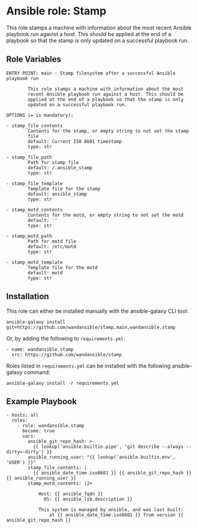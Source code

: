 Ansible role: Stamp
===================

This role stamps a machine with information about the
most recent Ansible playbook run against a host.
This should be applied at the end of a playbook so that
the stamp is only updated on a successful playbook run.

Role Variables
--------------

```
ENTRY POINT: main - Stamp filesystem after a successful Ansible playbook run

        This role stamps a machine with information about the most
        recent Ansible playbook run against a host. This should be
        applied at the end of a playbook so that the stamp is only
        updated on a successful playbook run.

OPTIONS (= is mandatory):

- stamp_file_contents
        Contents for the stamp, or empty string to not set the stamp
        file
        default: Current ISO 8601 timestamp
        type: str

- stamp_file_path
        Path for stamp file
        default: /.ansible_stamp
        type: str

- stamp_file_template
        Template file for the stamp
        default: ansible_stamp
        type: str

- stamp_motd_contents
        Contents for the motd, or empty string to not set the motd
        default: ''
        type: str

- stamp_motd_path
        Path for motd file
        default: /etc/motd
        type: str

- stamp_motd_template
        Template file for the motd
        default: motd
        type: str
```

Installation
------------

This role can either be installed manually with the ansible-galaxy CLI tool:

    ansible-galaxy install git+https://github.com/wandansible/stamp,main,wandansible.stamp
     
Or, by adding the following to `requirements.yml`:

    - name: wandansible.stamp
      src: https://github.com/wandansible/stamp

Roles listed in `requirements.yml` can be installed with the following ansible-galaxy command:

    ansible-galaxy install -r requirements.yml

Example Playbook
----------------

    - hosts: all
      roles:
        - role: wandansible.stamp
          become: true
          vars:
            ansible_git_repo_hash: >-
              {{ lookup('ansible.builtin.pipe', 'git describe --always --dirty=-dirty') }}
            ansible_running_user: "{{ lookup('ansible.builtin.env', 'USER') }}"
            stamp_file_contents: |
              {{ ansible_date_time.iso8601 }} {{ ansible_git_repo_hash }} {{ ansible_running_user }}
            stamp_motd_contents: |2+

                Host: {{ ansible_fqdn }}
                  OS: {{ ansible_lsb.description }}

                This system is managed by ansible, and was last built:
                    at {{ ansible_date_time.iso8601 }} from version {{ ansible_git_repo_hash }}
